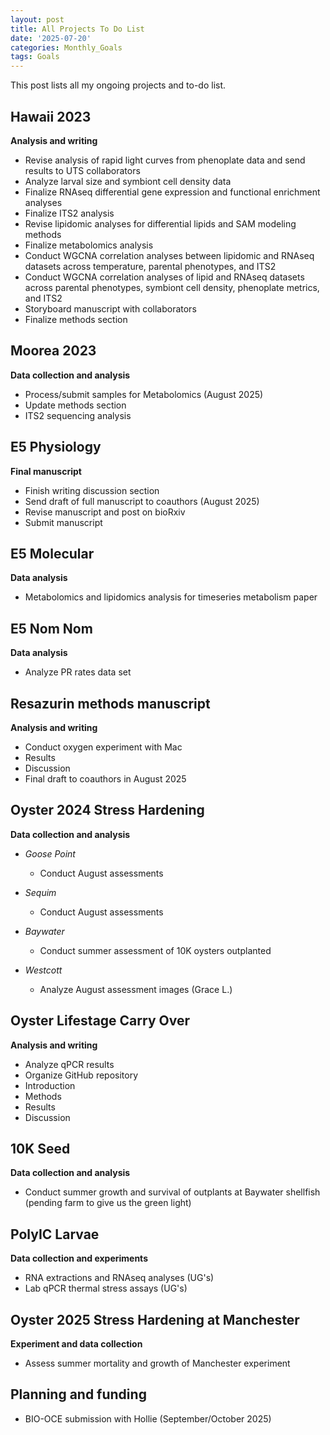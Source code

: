 ```yaml
---
layout: post
title: All Projects To Do List
date: '2025-07-20'
categories: Monthly_Goals
tags: Goals
---
```


This post lists all my ongoing projects and to-do list.  

## Hawaii 2023   
**Analysis and writing**   

- Revise analysis of rapid light curves from phenoplate data and send results to UTS collaborators 
- Analyze larval size and symbiont cell density data 
- Finalize RNAseq differential gene expression and functional enrichment analyses 
- Finalize ITS2 analysis
- Revise lipidomic analyses for differential lipids and SAM modeling methods 
- Finalize metabolomics analysis 
- Conduct WGCNA correlation analyses between lipidomic and RNAseq datasets across temperature, parental phenotypes, and ITS2 
- Conduct WGCNA correlation analyses of lipid and RNAseq datasets across parental phenotypes, symbiont cell density, phenoplate metrics, and ITS2 
- Storyboard manuscript with collaborators 
- Finalize methods section 

## Moorea 2023   
**Data collection and analysis**   

- Process/submit samples for Metabolomics (August 2025) 
- Update methods section 
- ITS2 sequencing analysis

## E5 Physiology     
**Final manuscript**   

- Finish writing discussion section 
- Send draft of full manuscript to coauthors (August 2025) 
- Revise manuscript and post on bioRxiv 
- Submit manuscript

## E5 Molecular   
**Data analysis** 

- Metabolomics and lipidomics analysis for timeseries metabolism paper 

## E5 Nom Nom   
**Data analysis** 

- Analyze PR rates data set 

## Resazurin methods manuscript   
**Analysis and writing** 

- Conduct oxygen experiment with Mac 
- Results
- Discussion
- Final draft to coauthors in August 2025

## Oyster 2024 Stress Hardening   
**Data collection and analysis** 

- *Goose Point*
	- Conduct August assessments 
  
- *Sequim* 
	- Conduct August assessments  

- *Baywater* 
	- Conduct summer assessment of 10K oysters outplanted

- *Westcott* 
	- Analyze August assessment images (Grace L.)

## Oyster Lifestage Carry Over 
**Analysis and writing** 

- Analyze qPCR results
- Organize GitHub repository 
- Introduction 
- Methods 
- Results 
- Discussion 

## 10K Seed    
**Data collection and analysis**   

- Conduct summer growth and survival of outplants at Baywater shellfish (pending farm to give us the green light) 

## PolyIC Larvae   
**Data collection and experiments**   
 
- RNA extractions and RNAseq analyses (UG's)
- Lab qPCR thermal stress assays (UG's)

## Oyster 2025 Stress Hardening at Manchester   
**Experiment and data collection**   

- Assess summer mortality and growth of Manchester experiment 

## Planning and funding    

- BIO-OCE submission with Hollie (September/October 2025)
